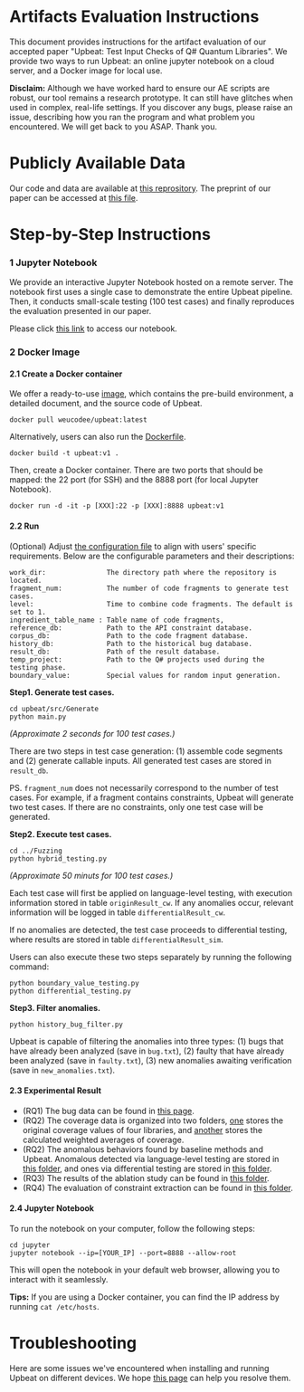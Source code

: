# Artifacts Evaluation Instructions

This document provides instructions for the artifact evaluation of our accepted paper "Upbeat: Test Input Checks of Q# Quantum Libraries". We provide two ways to run Upbeat: an online jupyter notebook on a cloud server, and a Docker image for local use.

**Disclaim:** Although we have worked hard to ensure our AE scripts are robust, our tool remains a research prototype. It can still have glitches when used in complex, real-life settings. If you discover any bugs, please raise an issue, describing how you ran the program and what problem you encountered. We will get back to you ASAP. Thank you.

# Publicly Available Data

Our code and data are available at [this reprository](https://github.com/NWU-NISL-Fuzzing/upbeat). The preprint of our paper can be accessed at [this file](docs). 

# Step-by-Step Instructions

### 1 Jupyter Notebook

We provide an interactive Jupyter Notebook hosted on a remote server. The notebook first uses a single case to demonstrate the entire Upbeat pipeline. Then, it conducts small-scale testing (100 test cases) and finally reproduces the evaluation presented in our paper. 

Please click [this link](http://issta2024upbeat.free.idcfengye.com) to access our notebook.

### 2 Docker Image

#### 2.1 Create a Docker container

We offer a ready-to-use [image](https://hub.docker.com/repository/docker/weucodee/upbeat/general), which contains the pre-build environment, a detailed document, and the source code of Upbeat. 

```
docker pull weucodee/upbeat:latest
```

Alternatively, users can also run the [Dockerfile](Dockerfile). 

```
docker build -t upbeat:v1 .
```

Then, create a Docker container. There are two ports that should be mapped: the 22 port (for SSH) and the 8888 port (for local Jupyter Notebook). 

```
docker run -d -it -p [XXX]:22 -p [XXX]:8888 upbeat:v1
```

#### 2.2 Run

(Optional) Adjust [the configuration file](src/config.json) to align with users' specific requirements. Below are the configurable parameters and their descriptions:

```
work_dir:               The directory path where the repository is located.
fragment_num:           The number of code fragments to generate test cases.
level:                  Time to combine code fragments. The default is set to 1.
ingredient_table_name : Table name of code fragments,
reference_db:           Path to the API constraint database.
corpus_db:              Path to the code fragment database.
history_db:             Path to the historical bug database.
result_db:              Path of the result database.
temp_project:           Path to the Q# projects used during the testing phase.
boundary_value:         Special values for random input generation.
```

**Step1. Generate test cases.**

```
cd upbeat/src/Generate
python main.py
```

_(Approximate 2 seconds for 100 test cases.)_

There are two steps in test case generation: (1) assemble code segments and (2) generate callable inputs. All generated test cases are stored in `result_db`.

PS. `fragment_num` does not necessarily correspond to the number of test cases. For example, if a fragment contains constraints, Upbeat will generate two test cases. If there are no constraints, only one test case will be generated.

**Step2. Execute test cases.**

```
cd ../Fuzzing
python hybrid_testing.py
```

_(Approximate 50 minuts for 100 test cases.)_

Each test case will first be applied on language-level testing, with execution information stored in table `originResult_cw`. If any anomalies occur, relevant information will be logged in table `differentialResult_cw`. 

If no anomalies are detected, the test case proceeds to differential testing, where results are stored in table `differentialResult_sim`.

Users can also execute these two steps separately by running the following command:

```
python boundary_value_testing.py
python differential_testing.py
```

**Step3. Filter anomalies.**

```
python history_bug_filter.py
```

Upbeat is capable of filtering the anomalies into three types: (1) bugs that have already been analyzed (save in `bug.txt`), (2) faulty that have already been analyzed (save in `faulty.txt`), (3) new anomalies awaiting verification (save in `new_anomalies.txt`). 

#### 2.3 Experimental Result

+ (RQ1) The bug data can be found in [this page](data/result/BugList.md). 
+ (RQ2) The coverage data is organized into two folders, [one](data/experiment/cov-result-origin) stores the original coverage values of four libraries, and [another](data/experiment/cov-result-calculated) stores the calculated weighted averages of coverage.
+ (RQ2) The anomalous behaviors found by baseline methods and Upbeat. Anomalous detected via language-level testing are stored in [this folder](data/experiment/anomalies-lang), and ones via differential testing are stored in [this folder](data/experiment/anomalies-diff).
+ (RQ3) The results of the ablation study can be found in [this folder](data/experiment/ablation-study).
+ (RQ4) The evaluation of constraint extraction can be found in [this folder](data/experiment/constraint-extraction).

#### 2.4 Jupyter Notebook

To run the notebook on your computer, follow the following steps:

```
cd jupyter
jupyter notebook --ip=[YOUR_IP] --port=8888 --allow-root
```

This will open the notebook in your default web browser, allowing you to interact with it seamlessly.

**Tips:** If you are using a Docker container, you can find the IP address by running `cat /etc/hosts`.

# Troubleshooting

Here are some issues we've encountered when installing and running Upbeat on different devices. We hope [this page](docs/CommonIssues.md) can help you resolve them.

